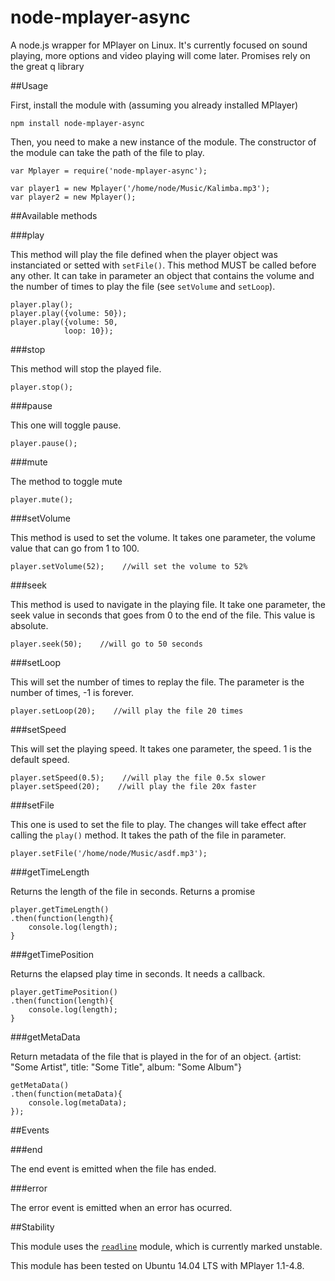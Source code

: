 node-mplayer-async
==================

A node.js wrapper for MPlayer on Linux. It's currently focused on sound playing, more options and video playing will come later.
Promises rely on the great q library

##Usage

First, install the module with (assuming you already installed MPlayer)

	npm install node-mplayer-async

Then, you need to make a new instance of the module. The constructor of the module can take the path of the file to play. 

	var Mplayer = require('node-mplayer-async'); 
    
	var player1 = new Mplayer('/home/node/Music/Kalimba.mp3');
    var player2 = new Mplayer();
    
##Available methods

###play

This method will play the file defined when the player object was instanciated or setted with `setFile()`. This method MUST be called before any other. 
It can take in parameter an object that contains the volume and the number of times to play the file (see `setVolume` and `setLoop`).

	player.play();
    player.play({volume: 50});
    player.play({volume: 50,
    			loop: 10});

###stop

This method will stop the played file. 

	player.stop();
    
###pause

This one will toggle pause.

	player.pause();
    
###mute

The method to toggle mute

	player.mute();
    
###setVolume

This method is used to set the volume. It takes one parameter, the volume value that can go from 1 to 100.

	player.setVolume(52);    //will set the volume to 52%

###seek

This method is used to navigate in the playing file. It take one parameter, the seek value in seconds that goes from 0 to the end of the file. This value is absolute.

	player.seek(50);    //will go to 50 seconds

###setLoop

This will set the number of times to replay the file. The parameter is the number of times, -1 is forever.

	player.setLoop(20);    //will play the file 20 times
    
###setSpeed

This will set the playing speed. It takes one parameter, the speed. 1 is the default speed.

	player.setSpeed(0.5);    //will play the file 0.5x slower
    player.setSpeed(20);    //will play the file 20x faster
    
###setFile

This one is used to set the file to play. The changes will take effect after calling the `play()` method. It takes the path of the file in parameter.

	player.setFile('/home/node/Music/asdf.mp3');

###getTimeLength

Returns the length of the file in seconds. Returns a promise

	player.getTimeLength()
    .then(function(length){
        console.log(length);
    }

###getTimePosition

Returns the elapsed play time in seconds. It needs a callback.

	player.getTimePosition()
    .then(function(length){
        console.log(length);
    }

###getMetaData

Return metadata of the file that is played in the for of an object.
{artist: "Some Artist", title: "Some Title", album: "Some Album"}

    getMetaData()
    .then(function(metaData){
        console.log(metaData);
    });

##Events

###end

The end event is emitted when the file has ended.

###error

The error event is emitted when an error has ocurred.

##Stability

This module uses the [`readline`](http://www.nodejs.org/api/readline.html) module, which is currently marked unstable. 

This module has been tested on Ubuntu 14.04 LTS with MPlayer 1.1-4.8.





























    





